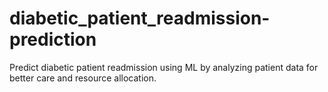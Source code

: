 # diabetic_patient_readmission-prediction
Predict diabetic patient readmission using ML by analyzing patient data for better care and resource allocation.

